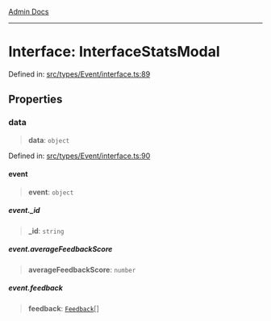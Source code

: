 [Admin Docs](/)

***

# Interface: InterfaceStatsModal

Defined in: [src/types/Event/interface.ts:89](https://github.com/PalisadoesFoundation/talawa-admin/blob/main/src/types/Event/interface.ts#L89)

## Properties

### data

> **data**: `object`

Defined in: [src/types/Event/interface.ts:90](https://github.com/PalisadoesFoundation/talawa-admin/blob/main/src/types/Event/interface.ts#L90)

#### event

> **event**: `object`

##### event.\_id

> **\_id**: `string`

##### event.averageFeedbackScore

> **averageFeedbackScore**: `number`

##### event.feedback

> **feedback**: [`Feedback`](../../type/type-aliases/Feedback.md)[]
